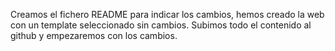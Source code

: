 Creamos el fichero README para indicar los cambios, hemos creado la web con un template seleccionado sin cambios.
Subimos todo el contenido al github y empezaremos con los cambios.